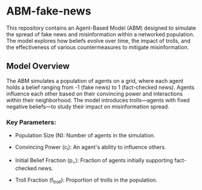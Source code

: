 # ABM-fake-news
This repository contains an Agent-Based Model (ABM) designed to simulate the spread of fake news and misinformation within a networked population. The model explores how beliefs evolve over time, the impact of trolls, and the effectiveness of various countermeasures to mitigate misinformation.

## Model Overview
The ABM simulates a population of agents on a grid, where each agent holds a belief ranging from -1 (fake news) to 1 (fact-checked news). Agents influence each other based on their convincing power and interactions within their neighborhood. The model introduces trolls—agents with fixed negative beliefs—to study their impact on misinformation spread.

### Key Parameters:
- Population Size (N): Number of agents in the simulation.

- Convincing Power (c<sub>i</sub>): An agent's ability to influence others.

- Initial Belief Fraction (p<sub>+</sub>): Fraction of agents initially supporting fact-checked news.

- Troll Fraction (f<sub>troll</sub>): Proportion of trolls in the population.

